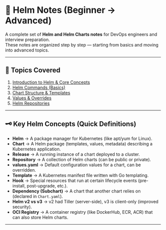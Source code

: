 
# 📘 Helm Notes (Beginner → Advanced)

A complete set of **Helm and Helm Charts notes** for DevOps engineers and interview preparation.  
These notes are organized step by step — starting from basics and moving into advanced topics.  

---

## 📂 Topics Covered 

1. [Introduction to Helm & Core Concepts](:01-introduction.md)  
2. [Helm Commands (Basics)](:02-basic-commands.md)  
3. [Chart Structure & Templates](:03-chart-structure.md)  
4. [Values & Overrides](:04-values-overrides.md)  
5. [Helm Repositories](:05-repositories.md)  

---

## 🗝️ Key Helm Concepts (Quick Definitions)

- **Helm** → A package manager for Kubernetes (like apt/yum for Linux).  
- **Chart** → A Helm package (templates, values, metadata) describing a Kubernetes application.  
- **Release** → A running instance of a chart deployed to a cluster.  
- **Repository** → A collection of Helm charts (can be public or private).  
- **values.yaml** → Default configuration values for a chart, can be overridden.  
- **Template** → A Kubernetes manifest file written with Go templating.  
- **Hook** → Special resources that run at certain lifecycle events (pre-install, post-upgrade, etc.).  
- **Dependency (Subchart)** → A chart that another chart relies on (declared in `Chart.yaml`).  
- **Helm v2 vs v3** → v2 had Tiller (server-side), v3 is client-only (improved security).  
- **OCI Registry** → A container registry (like DockerHub, ECR, ACR) that can also store Helm charts.  

---
